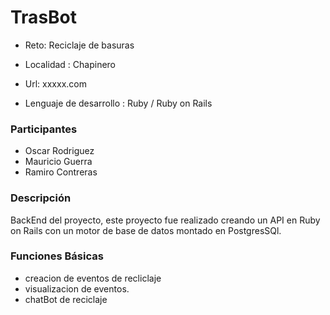 # TrasBot

- Reto:  Reciclaje de basuras
- Localidad :  Chapinero
- Url: xxxxx.com

- Lenguaje de desarrollo : Ruby / Ruby on Rails

### Participantes
- Oscar Rodriguez
- Mauricio Guerra
- Ramiro Contreras


### Descripción
BackEnd del proyecto, este proyecto fue realizado creando un API en Ruby on Rails con un motor de base de datos montado en PostgresSQl.

### Funciones Básicas

- creacion de eventos de recliclaje
- visualizacion de eventos.
- chatBot de reciclaje

